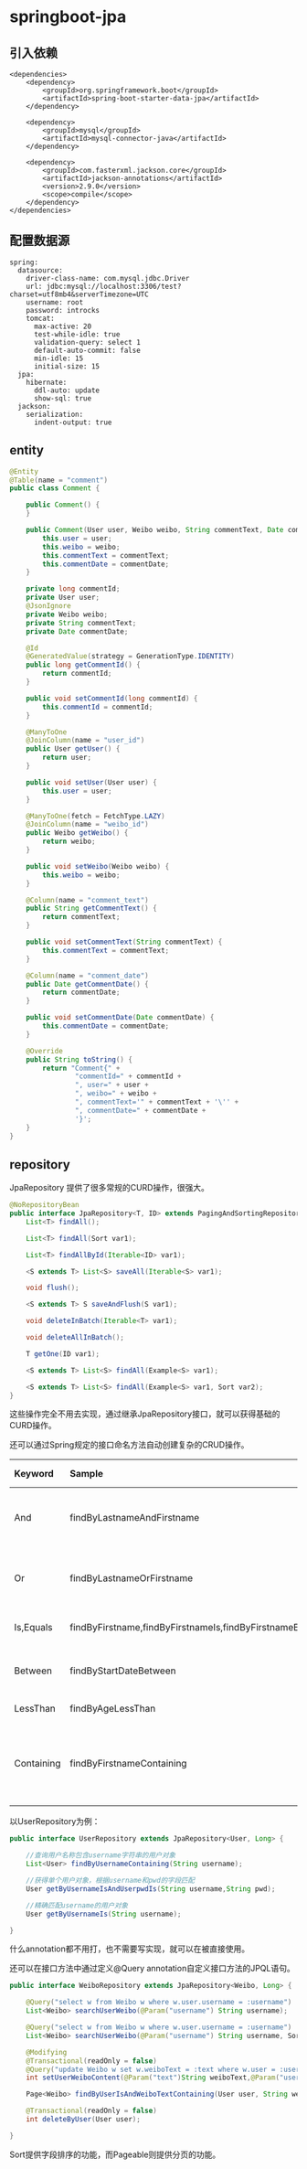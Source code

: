 # springboot-jpa

## 引入依赖

```
<dependencies>
    <dependency>
        <groupId>org.springframework.boot</groupId>
        <artifactId>spring-boot-starter-data-jpa</artifactId>
    </dependency>

    <dependency>
        <groupId>mysql</groupId>
        <artifactId>mysql-connector-java</artifactId>
    </dependency>
    
    <dependency>
        <groupId>com.fasterxml.jackson.core</groupId>
        <artifactId>jackson-annotations</artifactId>
        <version>2.9.0</version>
        <scope>compile</scope>
    </dependency>
</dependencies>
```

## 配置数据源

```
spring:
  datasource:
    driver-class-name: com.mysql.jdbc.Driver
    url: jdbc:mysql://localhost:3306/test?charset=utf8mb4&serverTimezone=UTC
    username: root
    password: introcks
    tomcat:
      max-active: 20
      test-while-idle: true
      validation-query: select 1
      default-auto-commit: false
      min-idle: 15
      initial-size: 15
  jpa:
    hibernate:
      ddl-auto: update
      show-sql: true
  jackson:
    serialization:
      indent-output: true
```

## entity

```java
@Entity
@Table(name = "comment")
public class Comment {

    public Comment() {
    }

    public Comment(User user, Weibo weibo, String commentText, Date commentDate) {
        this.user = user;
        this.weibo = weibo;
        this.commentText = commentText;
        this.commentDate = commentDate;
    }

    private long commentId;
    private User user;
    @JsonIgnore
    private Weibo weibo;
    private String commentText;
    private Date commentDate;

    @Id
    @GeneratedValue(strategy = GenerationType.IDENTITY)
    public long getCommentId() {
        return commentId;
    }

    public void setCommentId(long commentId) {
        this.commentId = commentId;
    }

    @ManyToOne
    @JoinColumn(name = "user_id")
    public User getUser() {
        return user;
    }

    public void setUser(User user) {
        this.user = user;
    }

    @ManyToOne(fetch = FetchType.LAZY)
    @JoinColumn(name = "weibo_id")
    public Weibo getWeibo() {
        return weibo;
    }

    public void setWeibo(Weibo weibo) {
        this.weibo = weibo;
    }

    @Column(name = "comment_text")
    public String getCommentText() {
        return commentText;
    }

    public void setCommentText(String commentText) {
        this.commentText = commentText;
    }

    @Column(name = "comment_date")
    public Date getCommentDate() {
        return commentDate;
    }

    public void setCommentDate(Date commentDate) {
        this.commentDate = commentDate;
    }

    @Override
    public String toString() {
        return "Comment{" +
                "commentId=" + commentId +
                ", user=" + user +
                ", weibo=" + weibo +
                ", commentText='" + commentText + '\'' +
                ", commentDate=" + commentDate +
                '}';
    }
}
```

## repository

JpaRepository 提供了很多常规的CURD操作，很强大。

```java
@NoRepositoryBean
public interface JpaRepository<T, ID> extends PagingAndSortingRepository<T, ID>, QueryByExampleExecutor<T> {
    List<T> findAll();

    List<T> findAll(Sort var1);

    List<T> findAllById(Iterable<ID> var1);

    <S extends T> List<S> saveAll(Iterable<S> var1);

    void flush();

    <S extends T> S saveAndFlush(S var1);

    void deleteInBatch(Iterable<T> var1);

    void deleteAllInBatch();

    T getOne(ID var1);

    <S extends T> List<S> findAll(Example<S> var1);

    <S extends T> List<S> findAll(Example<S> var1, Sort var2);
}
```

这些操作完全不用去实现，通过继承JpaRepository接口，就可以获得基础的CURD操作。

还可以通过Spring规定的接口命名方法自动创建复杂的CRUD操作。

| Keyword | Sample | JPQL snippet |
| :----- | :----- | :---- |
| And | findByLastnameAndFirstname | … where x.lastname = ?1 and x.firstname = ?2 |
| Or | findByLastnameOrFirstname | … where x.lastname = ?1 or x.firstname = ?2 |
| Is,Equals | findByFirstname,findByFirstnameIs,findByFirstnameEquals | … where x.firstname = ?1 |
| Between | findByStartDateBetween | … where x.startDate between ?1 and ?2 |
| LessThan | findByAgeLessThan | … where x.age < ?1 |
| Containing | findByFirstnameContaining | … where x.firstname like ?1 (parameter bound wrapped in %) |

以UserRepository为例：

```java
public interface UserRepository extends JpaRepository<User, Long> {

    //查询用户名称包含username字符串的用户对象
    List<User> findByUsernameContaining(String username);

    //获得单个用户对象，根据username和pwd的字段匹配
    User getByUsernameIsAndUserpwdIs(String username,String pwd);

    //精确匹配username的用户对象
    User getByUsernameIs(String username);

}
```

什么annotation都不用打，也不需要写实现，就可以在被直接使用。

还可以在接口方法中通过定义@Query annotation自定义接口方法的JPQL语句。

```java
public interface WeiboRepository extends JpaRepository<Weibo, Long> {

    @Query("select w from Weibo w where w.user.username = :username")
    List<Weibo> searchUserWeibo(@Param("username") String username);

    @Query("select w from Weibo w where w.user.username = :username")
    List<Weibo> searchUserWeibo(@Param("username") String username, Sort sort);

    @Modifying
    @Transactional(readOnly = false)
    @Query("update Weibo w set w.weiboText = :text where w.user = :user")
    int setUserWeiboContent(@Param("text")String weiboText,@Param("user")User user);

    Page<Weibo> findByUserIsAndWeiboTextContaining(User user, String weiboText, Pageable pageable);

    @Transactional(readOnly = false)
    int deleteByUser(User user);

}
```

Sort提供字段排序的功能，而Pageable则提供分页的功能。























